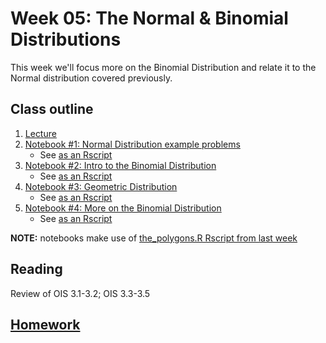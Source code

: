 # Week 05: The Normal & Binomial Distributions

This week we'll focus more on the Binomial Distribution and relate it to the Normal distribution covered previously.

## Class outline
 
 1. [Lecture](lecture6_s2020_toupload.pdf)
 1. [Notebook #1: Normal Distribution example problems](prep_part1_moreNormalProblems.ipynb)
	* See [as an Rscript](Rscripts/prep_part1_moreNormalProblems_week06.R)
 1. [Notebook #2: Intro to the Binomial Distribution](prep_part2_introToBinomialDist.ipynb)
	* See [as an Rscript](Rscripts/prep_part2_introToBinomialDist_week06.R)
 1. [Notebook #3: Geometric Distribution](prep_part3_geometricDistribution.ipynb)
	* See [as an Rscript](Rscripts/prep_part3_geometricDistribution_week06.R)
 1. [Notebook #4: More on the Binomial Distribution](prep_part4_binomialDistributionCalculations.ipynb)
	* See [as an Rscript](Rscripts/prep_part4_binomialDistributionCalcs_week06.R)

**NOTE:** notebooks make use of [the_polygons.R Rscript from last week](../week04/plot_polygons.R)


## Reading

Review of OIS 3.1-3.2; OIS 3.3-3.5

## [Homework](homework.md)

